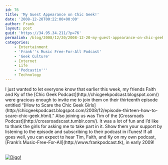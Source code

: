 ```yaml
---
id: 76
title: 'My Guest Appearance on Chic Geek!'
date: '2008-12-20T00:22:00+00:00'
author: Frank
layout: post
guid: 'https://34.95.34.211/?p=76'
permalink: /blog/2008/12/20/2008-12-20-my-guest-appearance-on-chic-geek-html/
categories:
    - Entertainment
    - 'Frank''s Music Free-For-All Podcast'
    - 'Geek Culture'
    - Internet
    - Life
    - 'Podcastin'''
    - Technology
---
```


<div src="v5">I just wanted to let everyone know that earlier this week, my friends Faith and Ky of the [Chic Geek Podcast](http://chicgeekpodcast.blogspot.com/) were gracious enough to invite me to join them on their thirteenth episode entitled “[How to Scare the Chic Geek Girls](http://chicgeekpodcast.blogspot.com/2008/12/episode-thirteen-how-to-scare-chic-geek.html)<span>.</span>” Also joining us was Tim of the [Crossroads Podcast](http://crossroadscast.tumblr.com/). It was a lot of fun and I’d like to thank the girls for asking me to take part in it. Show them your support by listening to the episode and subscribing to their podcast in iTunes! If all goes well, you can expect to hear Tim, Faith, and Ky on my own podcast, [Frank’s Music-Free-For-All](http://www.frankpodcast.tk), in early 2009!

[  
![Digg!](http://digg.com/img/badges/100x20-digg-button.gif)  ](http://digg.com/)

</div>